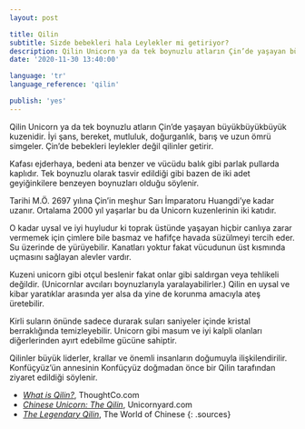 ```yaml
---
layout: post

title: Qilin
subtitle: Sizde bebekleri hala Leylekler mi getiriyor?
description: Qilin Unicorn ya da tek boynuzlu atların Çin’de yaşayan büyükbüyükbüyük kuzenidir. İyi şans, bereket, mutluluk, doğurganlık, barış ve uzun ömrü simgeler. Çin’de bebekleri leylekler değil qilinler getirir.
date: '2020-11-30 13:40:00'

language: 'tr'
language_reference: 'qilin'

publish: 'yes'
---
```


Qilin Unicorn ya da tek boynuzlu atların Çin’de yaşayan büyükbüyükbüyük kuzenidir.
İyi şans, bereket, mutluluk, doğurganlık, barış ve uzun ömrü simgeler. Çin’de bebekleri leylekler değil qilinler getirir.

Kafası ejderhaya, bedeni ata benzer ve vücüdu balık gibi parlak pullarda kaplıdır. Tek boynuzlu olarak tasvir edildiği gibi bazen de iki adet geyiğinkilere benzeyen boynuzları olduğu söylenir.

Tarihi M.Ö. 2697 yılına Çin’in meşhur Sarı İmparatoru Huangdi’ye kadar uzanır.
Ortalama 2000 yıl yaşarlar bu da Unicorn kuzenlerinin iki katıdır.

O kadar uysal ve iyi huyludur ki toprak üstünde yaşayan hiçbir canlıya zarar vermemek için çimlere bile basmaz ve hafifçe havada süzülmeyi tercih eder. Su üzerinde de yürüyebilir. Kanatları yoktur fakat vücudunun üst kısmında uçmasını sağlayan alevler vardır.

Kuzeni unicorn gibi otçul beslenir fakat onlar gibi saldırgan veya tehlikeli değildir. (Unicornlar avcıları boynuzlarıyla yaralayabilirler.) Qilin en uysal ve kibar yaratıklar arasında yer alsa da yine de korunma amacıyla ateş üretebilir.

Kirli suların önünde sadece durarak suları saniyeler içinde kristal berraklığında temizleyebilir.
Unicorn gibi masum ve iyi kalpli olanları diğerlerinden ayırt edebilme gücüne sahiptir.

Qilinler büyük liderler, krallar ve önemli insanların doğumuyla ilişkilendirilir. Konfüçyüz’ün annesinin Konfüçyüz doğmadan önce bir Qilin tarafından ziyaret edildiği söylenir.


+ *[What is Qilin?](https://www.thoughtco.com/what-is-a-qilin-195005)*, ThoughtCo.com
+ *[Chinese Unicorn: The Qilin](https://unicornyard.com/chinese-unicorn-the-qilin/)*, Unicornyard.com
+ *[The Legendary Qilin](https://www.theworldofchinese.com/2013/06/the-legendary-qilin/)*, The World of Chinese
{: .sources}
